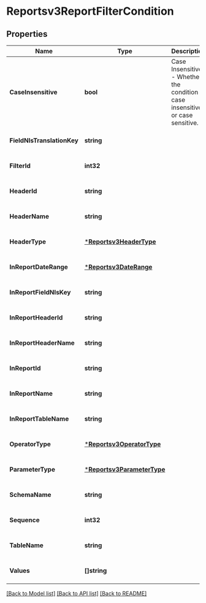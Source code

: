 # Reportsv3ReportFilterCondition

## Properties
Name | Type | Description | Notes
------------ | ------------- | ------------- | -------------
**CaseInsensitive** | **bool** | Case Insensitive - Whether the condition is case insensitive or case sensitive. | [optional] [default to null]
**FieldNlsTranslationKey** | **string** |  | [optional] [default to null]
**FilterId** | **int32** |  | [optional] [default to null]
**HeaderId** | **string** |  | [optional] [default to null]
**HeaderName** | **string** |  | [optional] [default to null]
**HeaderType** | [***Reportsv3HeaderType**](reportsv3HeaderType.md) |  | [optional] [default to null]
**InReportDateRange** | [***Reportsv3DateRange**](reportsv3DateRange.md) |  | [optional] [default to null]
**InReportFieldNlsKey** | **string** |  | [optional] [default to null]
**InReportHeaderId** | **string** |  | [optional] [default to null]
**InReportHeaderName** | **string** |  | [optional] [default to null]
**InReportId** | **string** |  | [optional] [default to null]
**InReportName** | **string** |  | [optional] [default to null]
**InReportTableName** | **string** |  | [optional] [default to null]
**OperatorType** | [***Reportsv3OperatorType**](reportsv3OperatorType.md) |  | [optional] [default to null]
**ParameterType** | [***Reportsv3ParameterType**](reportsv3ParameterType.md) |  | [optional] [default to null]
**SchemaName** | **string** |  | [optional] [default to null]
**Sequence** | **int32** |  | [optional] [default to null]
**TableName** | **string** |  | [optional] [default to null]
**Values** | **[]string** |  | [optional] [default to null]

[[Back to Model list]](../README.md#documentation-for-models) [[Back to API list]](../README.md#documentation-for-api-endpoints) [[Back to README]](../README.md)

